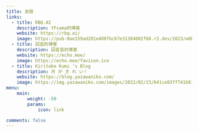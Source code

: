 ```yaml
---
title: 友链
links:
  - title: RBQ.AI
    description: YFsama的博客
    website: https://rbq.ai/
    image: https://pub-0ae159ad201e408fbc67e31384002f68.r2.dev/2023/wOE1bbwuj1.png
  - title: 回音的博客
    description: 回音音的博客
    website: https://echo.moe/
    image: https://echo.moe/favicon.ico
  - title: Kiritake Kumi ‘s Blog
    description: 月 が き れ い！
    website: https://blog.yazawaniko.com/
    image: https://img.yazawaniko.com/images/2022/02/23/b41ce837f741681928e0570c143ca048.th.png
menu:
    main: 
        weight: -50
        params:
            icon: link

comments: false
---
```

